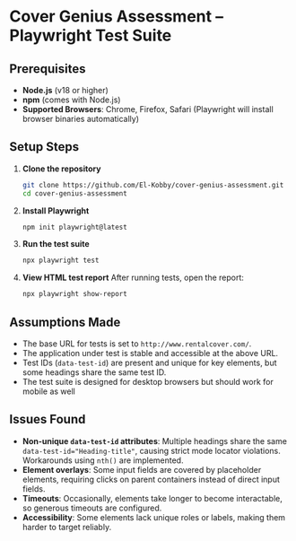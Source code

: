 # Cover Genius Assessment – Playwright Test Suite

## Prerequisites

- **Node.js** (v18 or higher)
- **npm** (comes with Node.js)
- **Supported Browsers**: Chrome, Firefox, Safari (Playwright will install browser binaries automatically)

## Setup Steps

1. **Clone the repository**
   ```sh
   git clone https://github.com/El-Kobby/cover-genius-assessment.git
   cd cover-genius-assessment
   ```

2. **Install Playwright**
   ```sh
   npm init playwright@latest
   ```

3. **Run the test suite**
   ```sh
   npx playwright test
   ```

4. **View HTML test report**
   After running tests, open the report:
   ```sh
   npx playwright show-report
   ```

## Assumptions Made
- The base URL for tests is set to `http://www.rentalcover.com/`.
- The application under test is stable and accessible at the above URL.
- Test IDs (`data-test-id`) are present and unique for key elements, but some headings share the same test ID.
- The test suite is designed for desktop browsers but should work for mobile as well

## Issues Found
- **Non-unique `data-test-id` attributes**: Multiple headings share the same `data-test-id="Heading-title"`, causing strict mode locator violations. Workarounds using `nth()` are implemented.
- **Element overlays**: Some input fields are covered by placeholder elements, requiring clicks on parent containers instead of direct input fields.
- **Timeouts**: Occasionally, elements take longer to become interactable, so generous timeouts are configured.
- **Accessibility**: Some elements lack unique roles or labels, making them harder to target reliably.
